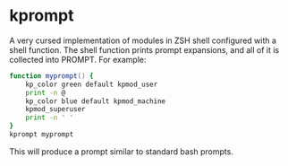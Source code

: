 # kprompt

A very cursed implementation of modules in ZSH shell configured with a shell function. The shell function prints prompt expansions, and all of it is collected into PROMPT. For example:

```zsh
function myprompt() {
    kp_color green default kpmod_user
    print -n @
    kp_color blue default kpmod_machine
    kpmod_superuser
    print -n ' '
}
kprompt myprompt
```

This will produce a prompt similar to standard bash prompts.
